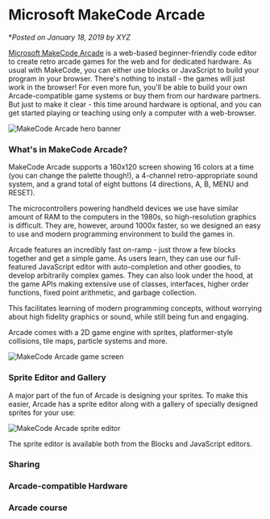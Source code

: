 # Microsoft MakeCode Arcade

**Posted on January 18, 2019 by XYZ*

[Microsoft MakeCode Arcade](https://arcade.microsoft.com) 
is a web-based beginner-friendly code editor to create retro arcade games 
for the web and for dedicated hardware.
As usual with MakeCode, you can 
either use blocks or JavaScript to build your program in your browser.
There's nothing to install - the games will just work in the browser!
For even more fun, you'll be
able to build your own Arcade-compatible game systems or buy them from
our hardware partners.
But just to make it clear - this time around hardware is optional, and you
can get started playing or teaching using only a computer with a web-browser. 

![MakeCode Arcade hero banner](/static/blog/arcade/hero.png)

###  What's in MakeCode Arcade?

MakeCode Arcade supports a 160x120 screen showing 16 colors at a time
(you can change the palette though!),
a 4-channel retro-appropriate sound system,
and a grand total of eight buttons (4 directions, A, B, MENU and RESET).

The microcontrollers powering handheld devices we use have similar amount of RAM
to the computers in the 1980s, so high-resolution graphics is difficult.
They are, however, around 1000x faster, so we designed an easy to use and modern
programming environment to build the games in.

Arcade features an incredibly fast on-ramp - just throw a few blocks together and
get a simple game.
As users learn, they can use our full-featured JavaScript editor with auto-completion
and other goodies, to develop arbitrarily complex games.
They can also look under the hood, at the game APIs making extensive use of 
classes, interfaces, higher order functions, fixed point arithmetic, and garbage collection.

This facilitates learning of modern programming concepts, without worrying about
high fidelity graphics or sound, while still being fun and engaging.

Arcade comes with a 2D game engine with sprites, platformer-style collisions, 
tile maps, particle systems and more.

![MakeCode Arcade game screen](/static/blog/arcade/screenArcade.jpg)

### Sprite Editor and Gallery

A major part of the fun of Arcade is designing your sprites. 
To make this easier, Arcade has a sprite editor 
along with a gallery of specially designed sprites for your use:

![MakeCode Arcade sprite editor](/static/blog/arcade/spriteEditor1.jpg)

The sprite editor is available both from the Blocks and JavaScript editors.

### Sharing

###  Arcade-compatible Hardware

###  Arcade course
